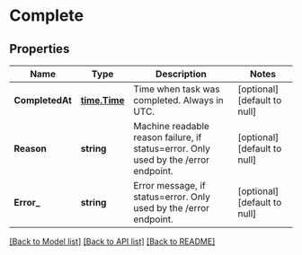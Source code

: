 # Complete

## Properties
Name | Type | Description | Notes
------------ | ------------- | ------------- | -------------
**CompletedAt** | [**time.Time**](time.Time.md) | Time when task was completed. Always in UTC. | [optional] [default to null]
**Reason** | **string** | Machine readable reason failure, if status&#x3D;error. Only used by the /error endpoint. | [optional] [default to null]
**Error_** | **string** | Error message, if status&#x3D;error. Only used by the /error endpoint. | [optional] [default to null]

[[Back to Model list]](../README.md#documentation-for-models) [[Back to API list]](../README.md#documentation-for-api-endpoints) [[Back to README]](../README.md)


